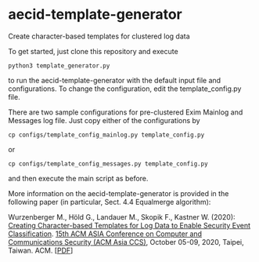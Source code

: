 # aecid-template-generator
Create character-based templates for clustered log data

To get started, just clone this repository and execute
```
python3 template_generator.py
```
to run the aecid-template-generator with the default input file and configurations. To change the configuration, edit the template\_config.py file.

There are two sample configurations for pre-clustered Exim Mainlog and Messages log file. Just copy either of the configurations by
```
cp configs/template_config_mainlog.py template_config.py
```
or
```
cp configs/template_config_messages.py template_config.py
```
and then execute the main script as before.

More information on the aecid-template-generator is provided in the following paper (in particular, Sect. 4.4 Equalmerge algorithm):

Wurzenberger M., Höld G., Landauer M., Skopik F., Kastner W. (2020): [Creating Character-based Templates for Log Data to Enable Security Event Classification](https://www.skopik.at/ait/2020_asiaccs.pdf). [15th ACM ASIA Conference on Computer and Communications Security (ACM Asia CCS)](https://asiaccs2020.cs.nthu.edu.tw/), October 05-09, 2020, Taipei, Taiwan. ACM. \[[PDF](https://www.skopik.at/ait/2020_asiaccs.pdf)\]
